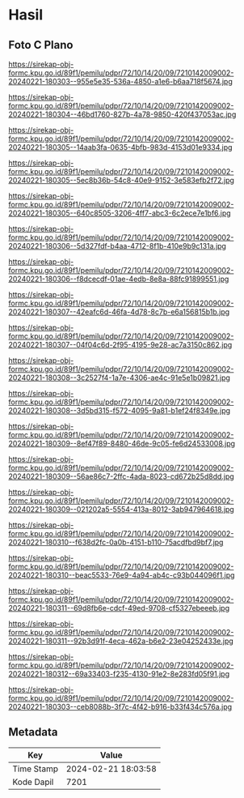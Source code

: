 # Hasil

## Foto C Plano

https://sirekap-obj-formc.kpu.go.id/89f1/pemilu/pdpr/72/10/14/20/09/7210142009002-20240221-180303--955e5e35-536a-4850-a1e6-b6aa718f5674.jpg

https://sirekap-obj-formc.kpu.go.id/89f1/pemilu/pdpr/72/10/14/20/09/7210142009002-20240221-180304--46bd1760-827b-4a78-9850-420f437053ac.jpg

https://sirekap-obj-formc.kpu.go.id/89f1/pemilu/pdpr/72/10/14/20/09/7210142009002-20240221-180305--14aab3fa-0635-4bfb-983d-4153d01e9334.jpg

https://sirekap-obj-formc.kpu.go.id/89f1/pemilu/pdpr/72/10/14/20/09/7210142009002-20240221-180305--5ec8b36b-54c8-40e9-9152-3e583efb2f72.jpg

https://sirekap-obj-formc.kpu.go.id/89f1/pemilu/pdpr/72/10/14/20/09/7210142009002-20240221-180305--640c8505-3206-4ff7-abc3-6c2ece7e1bf6.jpg

https://sirekap-obj-formc.kpu.go.id/89f1/pemilu/pdpr/72/10/14/20/09/7210142009002-20240221-180306--5d327fdf-b4aa-4712-8f1b-410e9b9c131a.jpg

https://sirekap-obj-formc.kpu.go.id/89f1/pemilu/pdpr/72/10/14/20/09/7210142009002-20240221-180306--f8dcecdf-01ae-4edb-8e8a-88fc91899551.jpg

https://sirekap-obj-formc.kpu.go.id/89f1/pemilu/pdpr/72/10/14/20/09/7210142009002-20240221-180307--42eafc6d-46fa-4d78-8c7b-e6a156815b1b.jpg

https://sirekap-obj-formc.kpu.go.id/89f1/pemilu/pdpr/72/10/14/20/09/7210142009002-20240221-180307--04f04c6d-2f95-4195-9e28-ac7a3150c862.jpg

https://sirekap-obj-formc.kpu.go.id/89f1/pemilu/pdpr/72/10/14/20/09/7210142009002-20240221-180308--3c2527f4-1a7e-4306-ae4c-91e5e1b09821.jpg

https://sirekap-obj-formc.kpu.go.id/89f1/pemilu/pdpr/72/10/14/20/09/7210142009002-20240221-180308--3d5bd315-f572-4095-9a81-b1ef24f8349e.jpg

https://sirekap-obj-formc.kpu.go.id/89f1/pemilu/pdpr/72/10/14/20/09/7210142009002-20240221-180309--8ef47f89-8480-46de-9c05-fe6d24533008.jpg

https://sirekap-obj-formc.kpu.go.id/89f1/pemilu/pdpr/72/10/14/20/09/7210142009002-20240221-180309--56ae86c7-2ffc-4ada-8023-cd672b25d8dd.jpg

https://sirekap-obj-formc.kpu.go.id/89f1/pemilu/pdpr/72/10/14/20/09/7210142009002-20240221-180309--021202a5-5554-413a-8012-3ab947964618.jpg

https://sirekap-obj-formc.kpu.go.id/89f1/pemilu/pdpr/72/10/14/20/09/7210142009002-20240221-180310--f638d2fc-0a0b-4151-b110-75acdfbd9bf7.jpg

https://sirekap-obj-formc.kpu.go.id/89f1/pemilu/pdpr/72/10/14/20/09/7210142009002-20240221-180310--beac5533-76e9-4a94-ab4c-c93b044096f1.jpg

https://sirekap-obj-formc.kpu.go.id/89f1/pemilu/pdpr/72/10/14/20/09/7210142009002-20240221-180311--69d8fb6e-cdcf-49ed-9708-cf5327ebeeeb.jpg

https://sirekap-obj-formc.kpu.go.id/89f1/pemilu/pdpr/72/10/14/20/09/7210142009002-20240221-180311--92b3d91f-4eca-462a-b6e2-23e04252433e.jpg

https://sirekap-obj-formc.kpu.go.id/89f1/pemilu/pdpr/72/10/14/20/09/7210142009002-20240221-180312--69a33403-f235-4130-91e2-8e283fd05f91.jpg

https://sirekap-obj-formc.kpu.go.id/89f1/pemilu/pdpr/72/10/14/20/09/7210142009002-20240221-180303--ceb8088b-3f7c-4f42-b916-b33f434c576a.jpg


## Metadata

| Key        | Value               |
| ---------- | ------------------- |
| Time Stamp | 2024-02-21 18:03:58 |
| Kode Dapil | 7201                |




